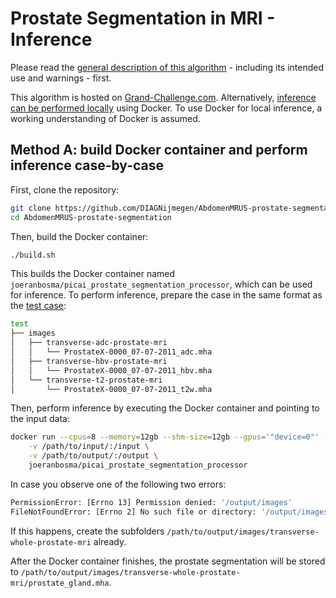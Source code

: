# Prostate Segmentation in MRI - Inference

Please read the [general description of this algorithm](../) - including its intended use and warnings - first.

This algorithm is hosted on [Grand-Challenge.com](https://grand-challenge.org/algorithms/prostate-segmentation/). Alternatively, [inference can be performed locally](inference/README.md) using Docker. To use Docker for local inference, a working understanding of Docker is assumed.


## Method A: build Docker container and perform inference case-by-case
First, clone the repository:

```bash
git clone https://github.com/DIAGNijmegen/AbdomenMRUS-prostate-segmentation
cd AbdomenMRUS-prostate-segmentation
```

Then, build the Docker container:

```bash
./build.sh
```

This builds the Docker container named `joeranbosma/picai_prostate_segmentation_processor`, which can be used for inference.
To perform inference, prepare the case in the same format as the [test case](../test/):

```bash
test
├── images
│   ├── transverse-adc-prostate-mri
│   │   └── ProstateX-0000_07-07-2011_adc.mha
│   ├── transverse-hbv-prostate-mri
│   │   └── ProstateX-0000_07-07-2011_hbv.mha
│   └── transverse-t2-prostate-mri
│       └── ProstateX-0000_07-07-2011_t2w.mha
```

Then, perform inference by executing the Docker container and pointing to the input data:

```bash
docker run --cpus=8 --memory=12gb --shm-size=12gb --gpus='"device=0"' -it --rm \
    -v /path/to/input/:/input \
    -v /path/to/output/:/output \
    joeranbosma/picai_prostate_segmentation_processor
```

In case you observe one of the following two errors:

```bash
PermissionError: [Errno 13] Permission denied: '/output/images'
FileNotFoundError: [Errno 2] No such file or directory: '/output/images/transverse-whole-prostate-mri'
```

If this happens, create the subfolders `/path/to/output/images/transverse-whole-prostate-mri` already.

After the Docker container finishes, the prostate segmentation will be stored to `/path/to/output/images/transverse-whole-prostate-mri/prostate_gland.mha`.
